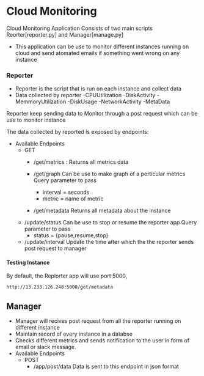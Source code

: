 # Cloud Monitoring


Cloud Monitoring Application Consists of two main scripts Reorter[reporter.py] and Manager[manage.py]

  - This application can be use to monitor different instances running on cloud and send atomated emails if something went wrong on any instance

### Reporter

  - Reporter is the  script that is run on each instance and collect data 
  - Data collected by reporter 
    -CPUUtilization
    -DiskActivity
    -MemmoryUtilization
    -DiskUsage
    -NetworkActivity
    -MetaData

Reporter keep sending data to Monitor through a post request which can be use to monitor instance

The data collected by reported is exposed by endpoints:
  - Available Endpoints
    - GET
      -  /get/metrics : Returns all metrics data
      -  /get/graph
        Can be use to make graph of a perticular metrics
        Query parameter to pass
          - interval = seconds
          - metric = name of metric

      - /get/metadata
Returns all  metadata about the instance
    -  /update/status
    Can be use to stop or resume the reporter app
     Query parameter to pass
        - status = {pause,resume,stop}
    - /update/interval
    Update the time after which the the reporter sends post request to manager
    
    

#### Testing Instance

By default, the Replorter app will use port 5000, 

```sh
http://13.233.126.248:5000/get/metadata
```

## Manager
 - Manager will recives post request from all the reporter running on different instance
 - Maintain record of every instance in a databse
 - Checks different metrics and sends notification to the user in form of email or slack message.
 - Available Endpoints
    - POST
        - /app/post/data
        Data is sent to this endpoint in json format
